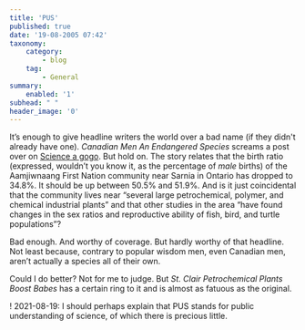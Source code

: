 ```yaml
---
title: 'PUS'
published: true
date: '19-08-2005 07:42'
taxonomy:
    category:
        - blog
    tag:
        - General
summary:
    enabled: '1'
subhead: " "
header_image: '0'
---
```


It’s enough to give headline writers the world over a bad name (if they didn't already have one). _Canadian Men An Endangered Species_ screams a post over on [Science a gogo](http://www.scienceagogo.com/news/20050718205025data_trunc_sys.shtml). But hold on. The story relates that the birth ratio (expressed, wouldn’t you know it, as the percentage of _male_ births) of the Aamjiwnaang First Nation community near Sarnia in Ontario has dropped to 34.8%. It should be up between 50.5% and 51.9%. And is it just coincidental that the community lives near “several large petrochemical, polymer, and chemical industrial plants” and that other studies in the area “have found changes in the sex ratios and reproductive ability of fish, bird, and turtle populations”?

Bad enough. And worthy of coverage. But hardly worthy of that headline. Not least because, contrary to popular wisdom men, even Canadian men, aren’t actually a species all of their own.

Could I do better? Not for me to judge. But _St. Clair Petrochemical Plants Boost Babes_ has a certain ring to it and is almost as fatuous as the original.

! 2021-08-19: I should perhaps explain that PUS stands for public understanding of science, of which there is precious little.